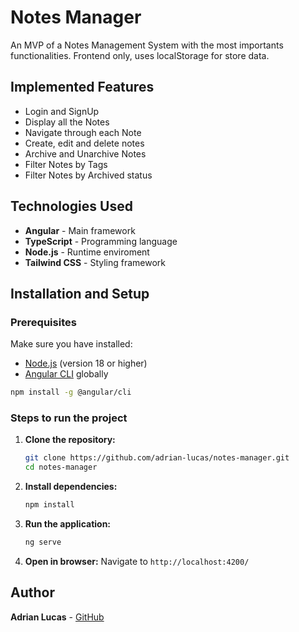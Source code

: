 # Notes Manager

An MVP of a Notes Management System with the most importants functionalities. Frontend only, uses localStorage for store data.

## Implemented Features

-  Login and SignUp
-  Display all the Notes
-  Navigate through each Note
-  Create, edit and delete notes
-  Archive and Unarchive Notes
-  Filter Notes by Tags
-  Filter Notes by Archived status

## Technologies Used

-  **Angular** - Main framework
-  **TypeScript** - Programming language
-  **Node.js** - Runtime enviroment
-  **Tailwind CSS** - Styling framework

## Installation and Setup

### Prerequisites

Make sure you have installed:

-  [Node.js](https://nodejs.org/) (version 18 or higher)
-  [Angular CLI](https://angular.io/cli) globally

```bash
npm install -g @angular/cli
```

### Steps to run the project

1. **Clone the repository:**

   ```bash
   git clone https://github.com/adrian-lucas/notes-manager.git
   cd notes-manager
   ```

2. **Install dependencies:**

   ```bash
   npm install
   ```

3. **Run the application:**

   ```bash
   ng serve
   ```

4. **Open in browser:**
   Navigate to `http://localhost:4200/`

## Author

**Adrian Lucas** - [GitHub](https://github.com/adrian-lucas)
